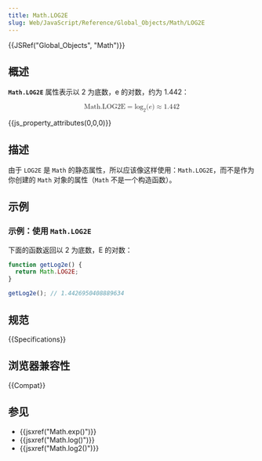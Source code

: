 ```yaml
---
title: Math.LOG2E
slug: Web/JavaScript/Reference/Global_Objects/Math/LOG2E
---
```


{{JSRef("Global_Objects", "Math")}}

## 概述

**`Math.LOG2E`** 属性表示以 2 为底数，e 的对数，约为 1.442：

<math display="block"><semantics><mrow><mstyle mathvariant="monospace"><mi>Math.LOG2E</mi></mstyle><mo>=</mo><msub><mo lspace="0em" rspace="0em">log</mo><mn>2</mn></msub><mo stretchy="false">(</mo><mi>e</mi><mo stretchy="false">)</mo><mo>≈</mo><mn>1.442</mn></mrow><annotation encoding="TeX">\mathtt{\mi{Math.LOG2E}} = \log_2(e) \approx 1.442</annotation></semantics></math>

{{js_property_attributes(0,0,0)}}

## 描述

由于 `LOG2E` 是 `Math` 的静态属性，所以应该像这样使用：`Math.LOG2E`，而不是作为你创建的 `Math` 对象的属性（`Math` 不是一个构造函数）。

## 示例

### 示例：使用 `Math.LOG2E`

下面的函数返回以 2 为底数，E 的对数：

```js
function getLog2e() {
  return Math.LOG2E;
}

getLog2e(); // 1.4426950408889634
```

## 规范

{{Specifications}}

## 浏览器兼容性

{{Compat}}

## 参见

- {{jsxref("Math.exp()")}}
- {{jsxref("Math.log()")}}
- {{jsxref("Math.log2()")}}
